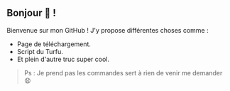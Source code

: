 ## Bonjour 🙂 !
Bienvenue sur mon GitHub !
J'y propose différentes choses comme :
* Page de téléchargement.
* Script du Turfu.
* Et plein d'autre truc super cool.
> Ps : Je prend pas les commandes sert à rien de venir me demander 😧
